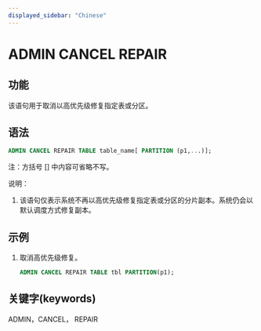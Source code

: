 ```yaml
---
displayed_sidebar: "Chinese"
---
```


# ADMIN CANCEL REPAIR

## 功能

该语句用于取消以高优先级修复指定表或分区。

## 语法

```sql
ADMIN CANCEL REPAIR TABLE table_name[ PARTITION (p1,...)];
```

注：方括号 [] 中内容可省略不写。

说明：

1. 该语句仅表示系统不再以高优先级修复指定表或分区的分片副本。系统仍会以默认调度方式修复副本。

## 示例

1. 取消高优先级修复。

    ```sql
    ADMIN CANCEL REPAIR TABLE tbl PARTITION(p1);
    ```

## 关键字(keywords)

ADMIN，CANCEL， REPAIR
